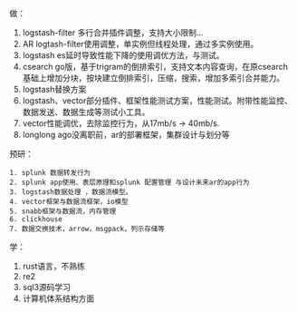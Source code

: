 做：

1. logstash-filter 多行合并插件调整，支持大小限制...
2. AR logtash-filter使用调整，单实例但线程处理，通过多实例使用。
3. logstash es延时导致性能下降的使用调优方法，与测试。
4. csearch go版，基于trigram的倒排索引，支持文本内容查询，在原csearch基础上增加分块，按块建立倒排索引，压缩，搜索，增加多索引合并能力。
5. logstash替换方案
6. logstash、vector部分插件、框架性能测试方案，性能测试。附带性能监控、数据发送、数据生成等测试小工具。
7. vector性能调优，去除监控行为，从17mb/s -> 40mb/s.
8. longlong ago没离职前，ar的部署框架，集群设计与划分等

预研：

	1. splunk 数据转发行为
 	2. splunk app使用、表层原理和splunk 配置管理 与设计未来ar的app行为
 	3. logstash数据处理 ，数据流模型。
 	4. vector框架与数据流框架，io模型
 	5. snabb框架与数据流，内存管理
 	6. clickhouse
 	7. 数据交换技术，arrow，msgpack，列示存储等



学：

1. rust语言，不熟练
2. re2
3. sql3源码学习
4. 计算机体系结构方面